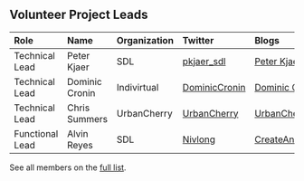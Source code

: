 ## Volunteer Project Leads ##

| Role | Name | Organization | Twitter | Blogs |
|:-----|:-----|:-------------|:--------|:------|
| Technical Lead | Peter Kjaer | SDL          | [pkjaer\_sdl](http://twitter.com/pkjaer_sdl) | [Peter Kjaer](http://pkjaer.wordpress.com/) |  [TridionDeveloper](http://www.tridiondeveloper.com) |
| Technical Lead | Dominic Cronin | Indivirtual  | [DominicCronin](http://twitter.com/DominicCronin) | [Dominic Cronin](http://www.dominic.cronin.nl/weblog) |
| Technical Lead | Chris Summers | UrbanCherry  | [UrbanCherry](https://twitter.com/#!/UrbanCherry) | [UrbanCherry](http://urbancherry.net/chris/) | [TridionDeveloper](http://www.tridiondeveloper.com) |
| Functional Lead | Alvin Reyes | SDL          | [Nivlong](http://twitter.com/nivlong)  | [CreateAndBreak](http://createandbreak.net) |  [TridionDeveloper](http://www.tridiondeveloper.com)|

See all members on the [full list](http://code.google.com/p/tridion-2011-power-tools/people/list).